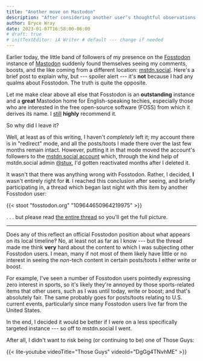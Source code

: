 ```yaml
---
title: "Another move on Mastodon"
description: "After considering another user’s thoughtful observations, I’ve changed instances again."
author: Bryce Wray
date: 2023-01-07T16:58:00-06:00
# draft: true
# initTextEditor: iA Writer # default --- change if needed
---
```


Earlier today, the little band of followers of my presence on the [Fosstodon](https://fosstodon.org) instance of [Mastodon](https://joinmastodon.org) suddenly found themselves seeing my comments, boosts, and the like coming from a different location: [mstdn.social](https://mstdn.social). Here's a brief post to explain why, but --- spoiler alert --- it's **not** because I had any qualms about Fosstodon. The truth is quite the opposite.

<!--more-->

Let me make clear above all else that Fosstodon is an **outstanding** instance and a **great** Mastodon home for English-speaking techies, especially those who are interested in the free open-source software (FOSS) from which it derives its name. I [still](/posts/2022/10/move-mastodon/) **highly** recommend it.

So why did I leave it?

Well, at least as of this writing, I haven't *completely* left it; my account there is in "redirect" mode, and all the posts/toots I made there over the last few months remain intact. However, putting it in that mode moved the account's followers to the [mstdn.social account](https://mstdn.social/@BryceWrayTX) which, through the kind help of mstdn.social admin [@stux](https://mstdn.social/@stux), I'd gotten reactivated months after I deleted it.

It wasn't that there was anything wrong with Fosstodon. Rather, I decided, **I** wasn't entirely right for **it**. I reached this conclusion after seeing, and briefly participating in, a thread which began last night with this item by another Fosstodon user:

{{< stoot "fosstodon.org" "109644650964219975" >}}

<!--
How many of you #Mastodon users have more than one account, addressing different audiences?

I keep finding myself hesitant to post or share political posts on my tech-oriented server.

Michael Airhart (he/him)
@mairhart@fosstodon.org

10:36 PM • January 6, 2023 (UTC)
-->

. . . but please read [the entire thread](https://fosstodon.org/@mairhart/109644650964219975) so you'll get the full picture.

----

Does any of this reflect an official Fosstodon position about what appears on its local timeline? No, at least not as far as I know --- but the thread made me think **very** hard about the content to which I was subjecting other Fosstodon users. I mean, many if not most of them likely have little or no interest in seeing the *non*-tech content in certain posts/toots I either write or boost.

For example, I've seen a number of Fosstodon users pointedly expressing zero interest in sports, so it's likely they're annoyed by those sports-related items that other users, such as I was until today, write or boost; and that's absolutely fair. The same probably goes for posts/toots relating to U.S. current events, particularly since many Fosstodon users live far from the United States.

In the end, I decided it would be better if I were on a less specifically targeted instance --- so off to mstdn.social I went.

After all, I didn't want to risk being (or continuing to be) one of Those Guys:

{{< lite-youtube videoTitle="Those Guys" videoId="DgGg4TNvhME" >}}
